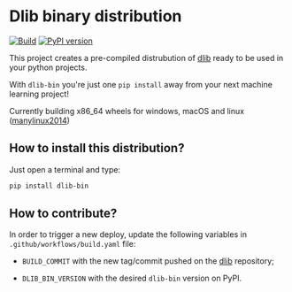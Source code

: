 # Dlib binary distribution

[![Build](https://github.com/alesanfra/dlib-wheels/actions/workflows/build.yaml/badge.svg)](https://github.com/alesanfra/dlib-wheels/actions/workflows/build.yaml)
[![PyPI version](https://badge.fury.io/py/dlib-bin.svg)](https://badge.fury.io/py/dlib-bin)


This project creates a pre-compiled distrubution of [dlib](https://github.com/davisking/dlib) ready to be used in your python projects.

With `dlib-bin` you're just one `pip install` away from your next machine learning project!

Currently building x86_64 wheels for windows, macOS and linux ([manylinux2014](https://www.python.org/dev/peps/pep-0571))

## How to install this distribution?

Just open a terminal and type:

```bash
pip install dlib-bin
```

## How to contribute?

In order to trigger a new deploy, update the following variables in `.github/workflows/build.yaml` file:

- `BUILD_COMMIT`  with the new tag/commit pushed on the [dlib](https://github.com/davisking/dlib) repository;

- `DLIB_BIN_VERSION` with the desired `dlib-bin` version on PyPI.
